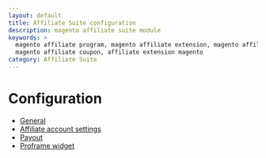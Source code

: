 ```yaml
---
layout: default
title: Affiliate Suite configuration
description: magento affiliate suite module
keywords: >
  magento affiliate program, magento affiliate extension, magento affiliate plugin, 
  magento affiliate coupon, affiliate extension magento
category: Affiliate Suite
---
```


# Configuration

- [General](#general)
- [Affiliate account settings](#affiliate-account-settings)
- [Payout](#payout)
- [Proframe widget](#proframe-widget)


